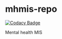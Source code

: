 # mhmis-repo

[![Codacy Badge](https://api.codacy.com/project/badge/Grade/6c90eea5a81043fea4ec5b22dcd4890c)](https://app.codacy.com/gh/BuildForSDG/mhmis-repo?utm_source=github.com&utm_medium=referral&utm_content=BuildForSDG/mhmis-repo&utm_campaign=Badge_Grade_Settings)

Mental health MIS
